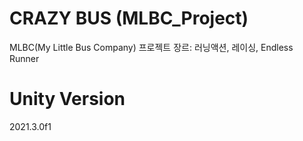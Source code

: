 # CRAZY BUS (MLBC_Project)
MLBC(My Little Bus Company) 프로젝트
장르: 러닝액션, 레이싱, Endless Runner

# Unity Version
2021.3.0f1
